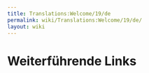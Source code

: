 ```yaml
---
title: Translations:Welcome/19/de
permalink: wiki/Translations:Welcome/19/de/
layout: wiki
---
```


# Weiterführende Links
